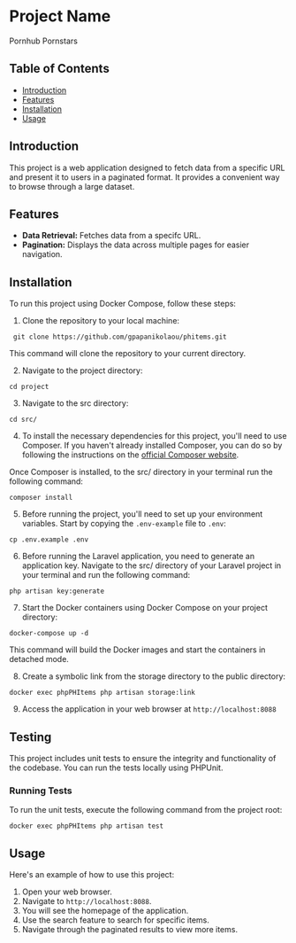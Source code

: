 # Project Name

Pornhub Pornstars

## Table of Contents

- [Introduction](#introduction)
- [Features](#features)
- [Installation](#installation)
- [Usage](#usage)

## Introduction

This project is a web application designed to fetch data from a specific URL and present it to users in a paginated
format. It provides a convenient way to browse through a large dataset.
## Features



- **Data Retrieval:** Fetches data from a specifc URL.
- **Pagination:** Displays the data across multiple pages for easier navigation.

## Installation

To run this project using Docker Compose, follow these steps:
1. Clone the repository to your local machine:
```
 git clone https://github.com/gpapanikolaou/phitems.git
```

This command will clone the repository to your current directory.

2. Navigate to the project directory:
```
cd project
```
3. Navigate to the src directory:
```
cd src/
```
4. To install the necessary dependencies for this project, you'll need to use Composer. If you haven't already installed Composer, you can do so by following the instructions on the [official Composer website](https://getcomposer.org/).

Once Composer is installed, to the src/ directory in your terminal run the following command:

```
composer install
```

5. Before running the project, you'll need to set up your environment variables. Start by copying the `.env-example` file to `.env`:

```
cp .env.example .env
```

6. Before running the Laravel application, you need to generate an application key. Navigate to the src/ directory of your Laravel project in your terminal and run the following command:

```
php artisan key:generate
```

7. Start the Docker containers using Docker Compose on your project directory:
```
docker-compose up -d
```
This command will build the Docker images and start the containers in detached mode.

8. Create a symbolic link from the storage directory to the public directory:
```
docker exec phpPHItems php artisan storage:link
```
9. Access the application in your web browser at `http://localhost:8088`

## Testing

This project includes unit tests to ensure the integrity and functionality of the codebase. You can run the tests locally using PHPUnit.

### Running Tests

To run the unit tests, execute the following command from the project root:

```
docker exec phpPHItems php artisan test
```


## Usage

Here's an example of how to use this project:
1. Open your web browser.
2. Navigate to `http://localhost:8088`.
3. You will see the homepage of the application.
4. Use the search feature to search for specific items.
5. Navigate through the paginated results to view more items.
